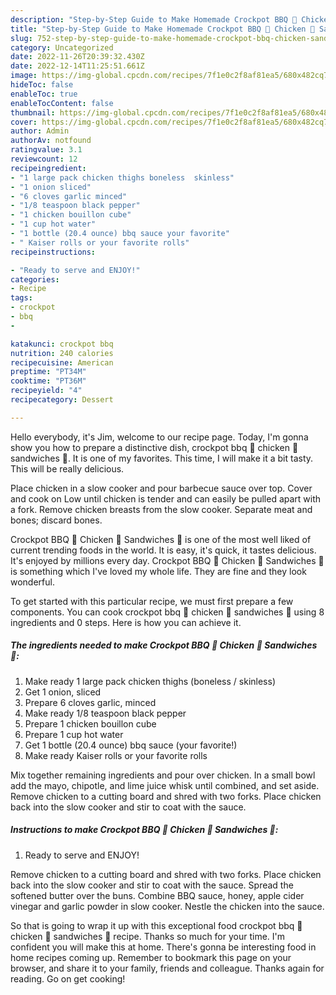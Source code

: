 ```yaml
---
description: "Step-by-Step Guide to Make Homemade Crockpot BBQ 🍗 Chicken 🐔 Sandwiches 🥪"
title: "Step-by-Step Guide to Make Homemade Crockpot BBQ 🍗 Chicken 🐔 Sandwiches 🥪"
slug: 752-step-by-step-guide-to-make-homemade-crockpot-bbq-chicken-sandwiches
category: Uncategorized
date: 2022-11-26T20:39:32.430Z
date: 2022-12-14T11:25:51.661Z
image: https://img-global.cpcdn.com/recipes/7f1e0c2f8af81ea5/680x482cq70/crockpot-bbq-chicken-sandwiches-recipe-main-photo.jpg
hideToc: false
enableToc: true
enableTocContent: false
thumbnail: https://img-global.cpcdn.com/recipes/7f1e0c2f8af81ea5/680x482cq70/crockpot-bbq-chicken-sandwiches-recipe-main-photo.jpg
cover: https://img-global.cpcdn.com/recipes/7f1e0c2f8af81ea5/680x482cq70/crockpot-bbq-chicken-sandwiches-recipe-main-photo.jpg
author: Admin
authorAv: notfound
ratingvalue: 3.1
reviewcount: 12
recipeingredient:
- "1 large pack chicken thighs boneless  skinless"
- "1 onion sliced"
- "6 cloves garlic minced"
- "1/8 teaspoon black pepper"
- "1 chicken bouillon cube"
- "1 cup hot water"
- "1 bottle (20.4 ounce) bbq sauce your favorite"
- " Kaiser rolls or your favorite rolls"
recipeinstructions:

- "Ready to serve and ENJOY!"
categories:
- Recipe
tags:
- crockpot
- bbq
- 

katakunci: crockpot bbq  
nutrition: 240 calories
recipecuisine: American
preptime: "PT34M"
cooktime: "PT36M"
recipeyield: "4"
recipecategory: Dessert

---
```



Hello everybody, it's Jim, welcome to our recipe page. Today, I'm gonna show you how to prepare a distinctive dish, crockpot bbq 🍗 chicken 🐔 sandwiches 🥪. It is one of my favorites. This time, I will make it a bit tasty. This will be really delicious.

Place chicken in a slow cooker and pour barbecue sauce over top. Cover and cook on Low until chicken is tender and can easily be pulled apart with a fork. Remove chicken breasts from the slow cooker. Separate meat and bones; discard bones.

Crockpot BBQ 🍗 Chicken 🐔 Sandwiches 🥪 is one of the most well liked of current trending foods in the world. It is easy, it's quick, it tastes delicious. It's enjoyed by millions every day. Crockpot BBQ 🍗 Chicken 🐔 Sandwiches 🥪 is something which I've loved my whole life. They are fine and they look wonderful.


To get started with this particular recipe, we must first prepare a few components. You can cook crockpot bbq 🍗 chicken 🐔 sandwiches 🥪 using 8 ingredients and 0 steps. Here is how you can achieve it.

<!--inarticleads1-->

##### The ingredients needed to make Crockpot BBQ 🍗 Chicken 🐔 Sandwiches 🥪:

1. Make ready 1 large pack chicken thighs (boneless / skinless)
1. Get 1 onion, sliced
1. Prepare 6 cloves garlic, minced
1. Make ready 1/8 teaspoon black pepper
1. Prepare 1 chicken bouillon cube
1. Prepare 1 cup hot water
1. Get 1 bottle (20.4 ounce) bbq sauce (your favorite!)
1. Make ready  Kaiser rolls or your favorite rolls


Mix together remaining ingredients and pour over chicken. In a small bowl add the mayo, chipotle, and lime juice whisk until combined, and set aside. Remove chicken to a cutting board and shred with two forks. Place chicken back into the slow cooker and stir to coat with the sauce. 

<!--inarticleads2-->

##### Instructions to make Crockpot BBQ 🍗 Chicken 🐔 Sandwiches 🥪:


1. Ready to serve and ENJOY!

Remove chicken to a cutting board and shred with two forks. Place chicken back into the slow cooker and stir to coat with the sauce. Spread the softened butter over the buns. Combine BBQ sauce, honey, apple cider vinegar and garlic powder in slow cooker. Nestle the chicken into the sauce. 

So that is going to wrap it up with this exceptional food crockpot bbq 🍗 chicken 🐔 sandwiches 🥪 recipe. Thanks so much for your time. I'm confident you will make this at home. There's gonna be interesting food in home recipes coming up. Remember to bookmark this page on your browser, and share it to your family, friends and colleague. Thanks again for reading. Go on get cooking!
